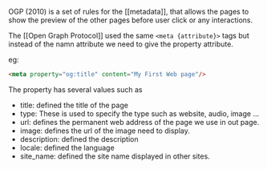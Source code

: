 OGP (2010) is a set of rules for the [[metadata]], that allows the pages to show the preview of the other pages before user click or any interactions.

The [[Open Graph Protocol]] used the same `<meta {attribute}>` tags but instead of the namn attribute we need to give the property attribute.

eg:
``` html
<meta property="og:title" content="My First Web page"/>
```

The property has several values such as
- title: defined the title of the page
- type: These is used to specify the type such as website, audio, image ...
- url: defines the permanent web address of the page we use in out page.
- image: defines the url of the image need to display.
- description: defined the description
- locale: defined the language
- site_name: defined the site name displayed in other sites.

